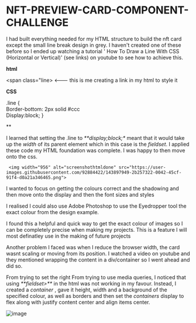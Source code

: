 # NFT-PREVIEW-CARD-COMPONENT-CHALLENGE

<p> I had built everything needed for my HTML structure to build the nft card except the small line break design in grey. I haven't created one of these before so I ended up watching a tutorial ' How To Draw a Line With CSS (Horizontal or Vertical)' (see links) on youtube to see how to achieve this. </p>


**html**

<span class="line>      <--- this is me creating a link in my html to style it 

**CSS**

.line {
<br>
Border-bottom: 2px solid #ccc
<br>
Display:block;
}

**

  <p> I learned that setting the .line to <em> **display;block;* </em> meant that it would take up the <em> width </em> of its parent element which in this case is the <em> fieldset</em>. I applied these code my HTML foundation was complete. I was happy to then move onto the css. </p>
             
     <img width="956" alt="screenshothtmldone" src="https://user-images.githubusercontent.com/92884422/143897949-2b257322-0042-45cf-91f4-d0a21a346465.png">
     
     

<p>I wanted to focus on getting the colours correct and the shadowing and then move onto the display and then the font sizes and styles

I realised I could also use Adobe Photoshop to use the Eyedropper tool the exact colour from the design example.
                                                                                                                                                
 <p> I found this a helpful and quick way to get the exact colour of images so I can be completely precise when making my projects. This is a feature I will most definatley use in the making of future projects </p> 
                                                                                                                                                
                                                                                                                                                
<p> Another problem I faced was when I reduce the browser width, the card wasnt scaling or moving from its position. I watched a video on youtube and they mentioned wrapping the content in a div/container so I went ahead and did so.</p>

<p> From trying to set the right From trying to use media queries,  I noticed that using <em> **fieldset>** </em> in the html was not working  in my favour. Instead, I created a <em> container </em>, gave it height, width and a background of the specified colour, as well as borders and then set the <em> containers </em> display to flex along with justify content center and align items center. </p>
  
![image](https://user-images.githubusercontent.com/92884422/143900940-1922daa7-f0b1-460c-8a63-f2c1535e6474.png)







        


